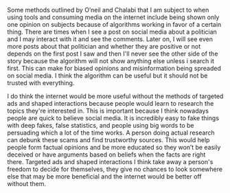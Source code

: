 Some methods outlined by O’neil and Chalabi that I am subject to when using tools and consuming media on the internet include being shown only one opinion on subjects because of algorithms working in favor of a certain thing. There are times when I see a post on social media about a politician and I may interact with it and see the comments. Later on, I will see even more posts about that politician and whether they are positive or not depends on the first post I saw and then I'll never see the other side of the story because the algorithm will not show anything else unless i search it first. This can make for biased opinions and misinformation being spreaded on social media. I think the algorithm can be useful but it should not be trusted with everything.  

  I do think the internet would be more useful without the methods of targeted ads and shaped interactions because people would learn to research the topics they're interested in. This is important because I think nowadays people are quick to believe social media. It is incredibly easy to fake things with deep fakes, false statistics, and people using big words to be persuading which a lot of the time works. A person doing actual research can debunk these scams and find trustworthy sources. This would help people form factual opinions and be more educated so they won’t be easily deceived or have arguments based on beliefs when the facts are right there. Targeted ads and shaped interactions I think take away a person's freedom to decide for themselves, they give no chances to look somewhere else that may be more beneficial and the internet would be better off without them.
